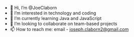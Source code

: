 - 👋 Hi, I’m @JoeClaborn
- 👀 I’m interested in technology and coding
- 🌱 I’m currently learning Java and JavaScript
- 💞️ I’m looking to collaborate on team-based projects
- 📫 How to reach me: email - joseph.claborn2@gmail.com

<!---
JoeClaborn/JoeClaborn is a ✨ special ✨ repository because its `README.md` (this file) appears on your GitHub profile.
You can click the Preview link to take a look at your changes.
--->
